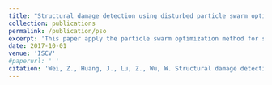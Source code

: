 ```yaml
---
title: "Structural damage detection using disturbed particle swarm optimization"
collection: publications
permalink: /publication/pso
excerpt: 'This paper apply the particle swarm optimization method for structural damage detection'
date: 2017-10-01
venue: 'ISCV'
#paperurl: ' '
citation: 'Wei, Z., Huang, J., Lu, Z., Wu, W. Structural damage detection using disturbed particle swarm optimization (2017) 24th International Congress on Sound and Vibration, ICSV 2017,'
---
```

